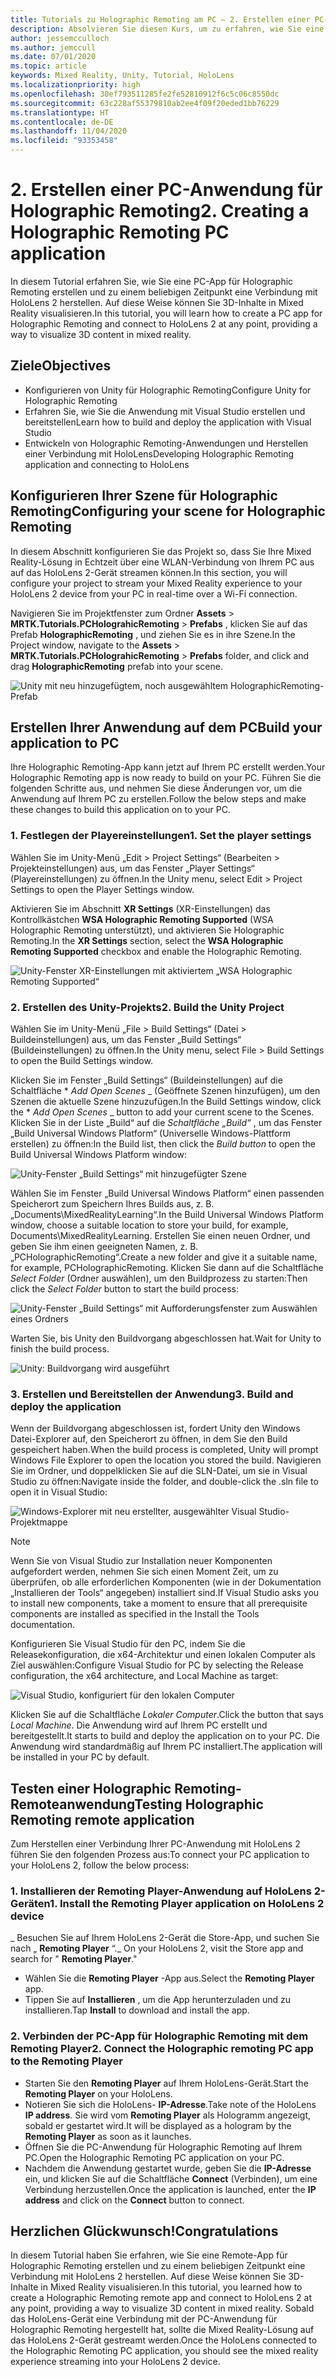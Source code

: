 ```yaml
---
title: Tutorials zu Holographic Remoting am PC – 2. Erstellen einer PC-Anwendung für Holographic Remoting
description: Absolvieren Sie diesen Kurs, um zu erfahren, wie Sie eine Anwendung erstellen, die Mixed Reality-Remoting von Ihrem PC zu HoloLens 2 ausführt.
author: jessemcculloch
ms.author: jemccull
ms.date: 07/01/2020
ms.topic: article
keywords: Mixed Reality, Unity, Tutorial, HoloLens
ms.localizationpriority: high
ms.openlocfilehash: 30ef793511285fe2fe52810912f6c5c06c8550dc
ms.sourcegitcommit: 63c228af55379810ab2ee4f09f20eded1bb76229
ms.translationtype: HT
ms.contentlocale: de-DE
ms.lasthandoff: 11/04/2020
ms.locfileid: "93353458"
---
```

# <a name="2-creating-a-holographic-remoting-pc-application"></a><span data-ttu-id="52e96-105">2. Erstellen einer PC-Anwendung für Holographic Remoting</span><span class="sxs-lookup"><span data-stu-id="52e96-105">2. Creating a Holographic Remoting PC application</span></span>

<span data-ttu-id="52e96-106">In diesem Tutorial erfahren Sie, wie Sie eine PC-App für Holographic Remoting erstellen und zu einem beliebigen Zeitpunkt eine Verbindung mit HoloLens 2 herstellen. Auf diese Weise können Sie 3D-Inhalte in Mixed Reality visualisieren.</span><span class="sxs-lookup"><span data-stu-id="52e96-106">In this tutorial, you will learn how to create a PC app for Holographic Remoting and connect to HoloLens 2 at any point, providing a way to visualize 3D content in mixed reality.</span></span>

## <a name="objectives"></a><span data-ttu-id="52e96-107">Ziele</span><span class="sxs-lookup"><span data-stu-id="52e96-107">Objectives</span></span>

* <span data-ttu-id="52e96-108">Konfigurieren von Unity für Holographic Remoting</span><span class="sxs-lookup"><span data-stu-id="52e96-108">Configure Unity for Holographic Remoting</span></span>
* <span data-ttu-id="52e96-109">Erfahren Sie, wie Sie die Anwendung mit Visual Studio erstellen und bereitstellen</span><span class="sxs-lookup"><span data-stu-id="52e96-109">Learn how to build and deploy the application with Visual Studio</span></span>
* <span data-ttu-id="52e96-110">Entwickeln von Holographic Remoting-Anwendungen und Herstellen einer Verbindung mit HoloLens</span><span class="sxs-lookup"><span data-stu-id="52e96-110">Developing Holographic Remoting application and connecting to HoloLens</span></span>

## <a name="configuring-your-scene-for-holographic-remoting"></a><span data-ttu-id="52e96-111">Konfigurieren Ihrer Szene für Holographic Remoting</span><span class="sxs-lookup"><span data-stu-id="52e96-111">Configuring your scene for Holographic Remoting</span></span>

<span data-ttu-id="52e96-112">In diesem Abschnitt konfigurieren Sie das Projekt so, dass Sie Ihre Mixed Reality-Lösung in Echtzeit über eine WLAN-Verbindung von Ihrem PC aus auf das HoloLens 2-Gerät streamen können.</span><span class="sxs-lookup"><span data-stu-id="52e96-112">In this section, you will configure your project to stream your Mixed Reality experience to your HoloLens 2 device from your PC in real-time over a Wi-Fi connection.</span></span>

<span data-ttu-id="52e96-113">Navigieren Sie im Projektfenster zum Ordner **Assets** > **MRTK.Tutorials.PCHolograhicRemoting** > **Prefabs** , klicken Sie auf das Prefab **HolographicRemoting** , und ziehen Sie es in ihre Szene.</span><span class="sxs-lookup"><span data-stu-id="52e96-113">In the Project window, navigate to the **Assets** > **MRTK.Tutorials.PCHolograhicRemoting** > **Prefabs** folder, and click and drag **HolographicRemoting** prefab into your scene.</span></span>

![Unity mit neu hinzugefügtem, noch ausgewähltem HolographicRemoting-Prefab](images/mrlearning-pc-holographic-remoting/Tutorial2-Section1-Step1-1.png)

## <a name="build-your-application-to-pc"></a><span data-ttu-id="52e96-115">Erstellen Ihrer Anwendung auf dem PC</span><span class="sxs-lookup"><span data-stu-id="52e96-115">Build your application to PC</span></span>

<span data-ttu-id="52e96-116">Ihre Holographic Remoting-App kann jetzt auf Ihrem PC erstellt werden.</span><span class="sxs-lookup"><span data-stu-id="52e96-116">Your Holographic Remoting app is now ready to build on your PC.</span></span> <span data-ttu-id="52e96-117">Führen Sie die folgenden Schritte aus, und nehmen Sie diese Änderungen vor, um die Anwendung auf Ihrem PC zu erstellen.</span><span class="sxs-lookup"><span data-stu-id="52e96-117">Follow the below steps and make these changes to build this application on to your PC.</span></span>

### <a name="1-set-the-player-settings"></a><span data-ttu-id="52e96-118">1. Festlegen der Playereinstellungen</span><span class="sxs-lookup"><span data-stu-id="52e96-118">1. Set the player settings</span></span>

<span data-ttu-id="52e96-119">Wählen Sie im Unity-Menü „Edit > Project Settings“ (Bearbeiten > Projekteinstellungen) aus, um das Fenster „Player Settings“ (Playereinstellungen) zu öffnen.</span><span class="sxs-lookup"><span data-stu-id="52e96-119">In the Unity menu, select Edit > Project Settings to open the Player Settings window.</span></span>

<span data-ttu-id="52e96-120">Aktivieren Sie im Abschnitt **XR Settings** (XR-Einstellungen) das Kontrollkästchen **WSA Holographic Remoting Supported** (WSA Holographic Remoting unterstützt), und aktivieren Sie Holographic Remoting.</span><span class="sxs-lookup"><span data-stu-id="52e96-120">In the **XR Settings** section, select the **WSA Holographic Remoting Supported** checkbox and enable the Holographic Remoting.</span></span>

![Unity-Fenster XR-Einstellungen mit aktiviertem „WSA Holographic Remoting Supported“](images/mrlearning-pc-holographic-remoting/Tutorial2-Section2-Step1-1.png)

### <a name="2-build-the-unity-project"></a><span data-ttu-id="52e96-122">2. Erstellen des Unity-Projekts</span><span class="sxs-lookup"><span data-stu-id="52e96-122">2. Build the Unity Project</span></span>

<span data-ttu-id="52e96-123">Wählen Sie im Unity-Menü „File > Build Settings“ (Datei > Buildeinstellungen) aus, um das Fenster „Build Settings“ (Buildeinstellungen) zu öffnen.</span><span class="sxs-lookup"><span data-stu-id="52e96-123">In the Unity menu, select File > Build Settings to open the Build Settings window.</span></span>

<span data-ttu-id="52e96-124">Klicken Sie im Fenster „Build Settings“ (Buildeinstellungen) auf die Schaltfläche \* *_Add Open Scenes_* _ (Geöffnete Szenen hinzufügen), um den Szenen die aktuelle Szene hinzuzufügen.</span><span class="sxs-lookup"><span data-stu-id="52e96-124">In the Build Settings window, click the \* *_Add Open Scenes_* _ button to add your current scene to the Scenes.</span></span> <span data-ttu-id="52e96-125">Klicken Sie in der Liste „Build“ auf die _*_Schaltfläche „Build“_*_ , um das Fenster „Build Universal Windows Platform“ (Universelle Windows-Plattform erstellen) zu öffnen:</span><span class="sxs-lookup"><span data-stu-id="52e96-125">In the Build list, then click the _*_Build button_*_ to open the Build Universal Windows Platform window:</span></span>

![Unity-Fenster „Build Settings“ mit hinzugefügter Szene](images/mrlearning-pc-holographic-remoting/Tutorial2-Section2-Step2-1.png)

<span data-ttu-id="52e96-127">Wählen Sie im Fenster „Build Universal Windows Platform“ einen passenden Speicherort zum Speichern Ihres Builds aus, z. B. „Documents\MixedRealityLearning“.</span><span class="sxs-lookup"><span data-stu-id="52e96-127">In the Build Universal Windows Platform window, choose a suitable location to store your build, for example, Documents\MixedRealityLearning.</span></span> <span data-ttu-id="52e96-128">Erstellen Sie einen neuen Ordner, und geben Sie ihm einen geeigneten Namen, z. B. „PCHolographicRemoting“.</span><span class="sxs-lookup"><span data-stu-id="52e96-128">Create a new folder and give it a suitable name, for example, PCHolographicRemoting.</span></span> <span data-ttu-id="52e96-129">Klicken Sie dann auf die Schaltfläche _*_Select Folder_*_ (Ordner auswählen), um den Buildprozess zu starten:</span><span class="sxs-lookup"><span data-stu-id="52e96-129">Then click the _*_Select Folder_*_ button to start the build process:</span></span>

![Unity-Fenster „Build Settings“ mit Aufforderungsfenster zum Auswählen eines Ordners](images/mrlearning-pc-holographic-remoting/Tutorial2-Section2-Step2-2.png)

<span data-ttu-id="52e96-131">Warten Sie, bis Unity den Buildvorgang abgeschlossen hat.</span><span class="sxs-lookup"><span data-stu-id="52e96-131">Wait for Unity to finish the build process.</span></span>

![Unity: Buildvorgang wird ausgeführt](images/mrlearning-pc-holographic-remoting/Tutorial2-Section2-Step2-3.png)

### <a name="3-build-and-deploy-the-application"></a><span data-ttu-id="52e96-133">3. Erstellen und Bereitstellen der Anwendung</span><span class="sxs-lookup"><span data-stu-id="52e96-133">3. Build and deploy the application</span></span>

<span data-ttu-id="52e96-134">Wenn der Buildvorgang abgeschlossen ist, fordert Unity den Windows Datei-Explorer auf, den Speicherort zu öffnen, in dem Sie den Build gespeichert haben.</span><span class="sxs-lookup"><span data-stu-id="52e96-134">When the build process is completed, Unity will prompt Windows File Explorer to open the location you stored the build.</span></span> <span data-ttu-id="52e96-135">Navigieren Sie im Ordner, und doppelklicken Sie auf die SLN-Datei, um sie in Visual Studio zu öffnen:</span><span class="sxs-lookup"><span data-stu-id="52e96-135">Navigate inside the folder, and double-click the .sln file to open it in Visual Studio:</span></span>

![Windows-Explorer mit neu erstellter, ausgewählter Visual Studio-Projektmappe](images/mrlearning-pc-holographic-remoting/Tutorial2-Section2-Step3-1.png)

> [!NOTE]
> <span data-ttu-id="52e96-137">Wenn Sie von Visual Studio zur Installation neuer Komponenten aufgefordert werden, nehmen Sie sich einen Moment Zeit, um zu überprüfen, ob alle erforderlichen Komponenten (wie in der Dokumentation „Installieren der Tools“ angegeben) installiert sind.</span><span class="sxs-lookup"><span data-stu-id="52e96-137">If Visual Studio asks you to install new components, take a moment to ensure that all prerequisite components are installed as specified in the Install the Tools documentation.</span></span>

<span data-ttu-id="52e96-138">Konfigurieren Sie Visual Studio für den PC, indem Sie die Releasekonfiguration, die x64-Architektur und einen lokalen Computer als Ziel auswählen:</span><span class="sxs-lookup"><span data-stu-id="52e96-138">Configure Visual Studio for PC by selecting the Release configuration, the x64 architecture, and Local Machine as target:</span></span>

![Visual Studio, konfiguriert für den lokalen Computer](images/mrlearning-pc-holographic-remoting/Tutorial2-Section2-Step3-2.png)

<span data-ttu-id="52e96-140">Klicken Sie auf die Schaltfläche _*_Lokaler Computer_*_.</span><span class="sxs-lookup"><span data-stu-id="52e96-140">Click the button that says _*_Local Machine_*_.</span></span> <span data-ttu-id="52e96-141">Die Anwendung wird auf Ihrem PC erstellt und bereitgestellt.</span><span class="sxs-lookup"><span data-stu-id="52e96-141">It starts to build and deploy the application on to your PC.</span></span> <span data-ttu-id="52e96-142">Die Anwendung wird standardmäßig auf Ihrem PC installiert.</span><span class="sxs-lookup"><span data-stu-id="52e96-142">The application will be installed in your PC by default.</span></span>

## <a name="testing-holographic-remoting-remote-application"></a><span data-ttu-id="52e96-143">Testen einer Holographic Remoting-Remoteanwendung</span><span class="sxs-lookup"><span data-stu-id="52e96-143">Testing Holographic Remoting remote application</span></span>

<span data-ttu-id="52e96-144">Zum Herstellen einer Verbindung Ihrer PC-Anwendung mit HoloLens 2 führen Sie den folgenden Prozess aus:</span><span class="sxs-lookup"><span data-stu-id="52e96-144">To connect your PC application to your HoloLens 2, follow the below process:</span></span>

### <a name="1-install-the-remoting-player-application-on-hololens-2-device"></a><span data-ttu-id="52e96-145">1. Installieren der Remoting Player-Anwendung auf HoloLens 2-Geräten</span><span class="sxs-lookup"><span data-stu-id="52e96-145">1. Install the Remoting Player application on HoloLens 2 device</span></span>

<span data-ttu-id="52e96-146">_ Besuchen Sie auf Ihrem HoloLens 2-Gerät die Store-App, und suchen Sie nach „ **Remoting Player** “.</span><span class="sxs-lookup"><span data-stu-id="52e96-146">_ On your HoloLens 2, visit the Store app and search for " **Remoting Player**."</span></span>
* <span data-ttu-id="52e96-147">Wählen Sie die **Remoting Player** -App aus.</span><span class="sxs-lookup"><span data-stu-id="52e96-147">Select the **Remoting Player** app.</span></span>
* <span data-ttu-id="52e96-148">Tippen Sie auf **Installieren** , um die App herunterzuladen und zu installieren.</span><span class="sxs-lookup"><span data-stu-id="52e96-148">Tap **Install** to download and install the app.</span></span>

### <a name="2-connect-the-holographic-remoting-pc-app-to-the-remoting-player"></a><span data-ttu-id="52e96-149">2. Verbinden der PC-App für Holographic Remoting mit dem Remoting Player</span><span class="sxs-lookup"><span data-stu-id="52e96-149">2. Connect the Holographic remoting PC app to the Remoting Player</span></span>

* <span data-ttu-id="52e96-150">Starten Sie den **Remoting Player** auf Ihrem HoloLens-Gerät.</span><span class="sxs-lookup"><span data-stu-id="52e96-150">Start the **Remoting Player** on your HoloLens.</span></span>
* <span data-ttu-id="52e96-151">Notieren Sie sich die HoloLens- **IP-Adresse**.</span><span class="sxs-lookup"><span data-stu-id="52e96-151">Take note of the HoloLens **IP address**.</span></span> <span data-ttu-id="52e96-152">Sie wird vom **Remoting Player** als Hologramm angezeigt, sobald er gestartet wird.</span><span class="sxs-lookup"><span data-stu-id="52e96-152">It will be displayed as a hologram by the **Remoting Player** as soon as it launches.</span></span>
* <span data-ttu-id="52e96-153">Öffnen Sie die PC-Anwendung für Holographic Remoting auf Ihrem PC.</span><span class="sxs-lookup"><span data-stu-id="52e96-153">Open the Holographic Remoting PC application on your PC.</span></span>
* <span data-ttu-id="52e96-154">Nachdem die Anwendung gestartet wurde, geben Sie die **IP-Adresse** ein, und klicken Sie auf die Schaltfläche **Connect** (Verbinden), um eine Verbindung herzustellen.</span><span class="sxs-lookup"><span data-stu-id="52e96-154">Once the application is launched, enter the **IP address** and click on the **Connect**  button to connect.</span></span>

## <a name="congratulations"></a><span data-ttu-id="52e96-155">Herzlichen Glückwunsch!</span><span class="sxs-lookup"><span data-stu-id="52e96-155">Congratulations</span></span>

<span data-ttu-id="52e96-156">In diesem Tutorial haben Sie erfahren, wie Sie eine Remote-App für Holographic Remoting erstellen und zu einem beliebigen Zeitpunkt eine Verbindung mit HoloLens 2 herstellen. Auf diese Weise können Sie 3D-Inhalte in Mixed Reality visualisieren.</span><span class="sxs-lookup"><span data-stu-id="52e96-156">In this tutorial, you learned how to create a Holographic Remoting remote app and connect to HoloLens 2 at any point, providing a way to visualize 3D content in mixed reality.</span></span> <span data-ttu-id="52e96-157">Sobald das HoloLens-Gerät eine Verbindung mit der PC-Anwendung für Holographic Remoting hergestellt hat, sollte die Mixed Reality-Lösung auf das HoloLens 2-Gerät gestreamt werden.</span><span class="sxs-lookup"><span data-stu-id="52e96-157">Once the HoloLens connected to the Holographic Remoting PC application, you should see the mixed reality experience streaming into your HoloLens 2 device.</span></span>
